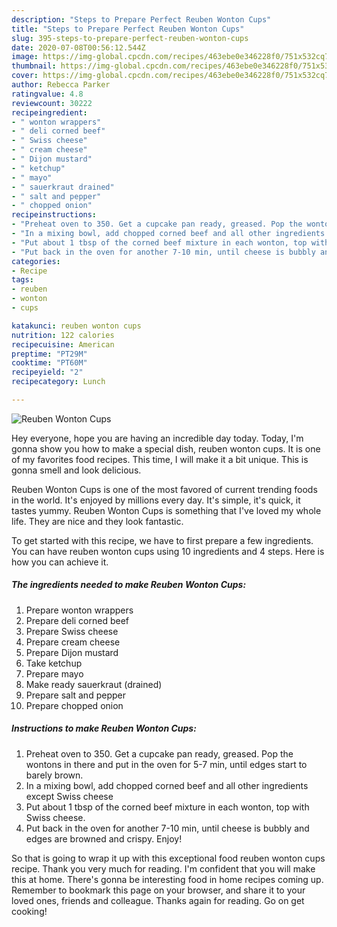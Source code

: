 ```yaml
---
description: "Steps to Prepare Perfect Reuben Wonton Cups"
title: "Steps to Prepare Perfect Reuben Wonton Cups"
slug: 395-steps-to-prepare-perfect-reuben-wonton-cups
date: 2020-07-08T00:56:12.544Z
image: https://img-global.cpcdn.com/recipes/463ebe0e346228f0/751x532cq70/reuben-wonton-cups-recipe-main-photo.jpg
thumbnail: https://img-global.cpcdn.com/recipes/463ebe0e346228f0/751x532cq70/reuben-wonton-cups-recipe-main-photo.jpg
cover: https://img-global.cpcdn.com/recipes/463ebe0e346228f0/751x532cq70/reuben-wonton-cups-recipe-main-photo.jpg
author: Rebecca Parker
ratingvalue: 4.8
reviewcount: 30222
recipeingredient:
- " wonton wrappers"
- " deli corned beef"
- " Swiss cheese"
- " cream cheese"
- " Dijon mustard"
- " ketchup"
- " mayo"
- " sauerkraut drained"
- " salt and pepper"
- " chopped onion"
recipeinstructions:
- "Preheat oven to 350. Get a cupcake pan ready, greased. Pop the wontons in there and put in the oven for 5-7 min, until edges start to barely brown."
- "In a mixing bowl, add chopped corned beef and all other ingredients except Swiss cheese"
- "Put about 1 tbsp of the corned beef mixture in each wonton, top with Swiss cheese."
- "Put back in the oven for another 7-10 min, until cheese is bubbly and edges are browned and crispy. Enjoy!"
categories:
- Recipe
tags:
- reuben
- wonton
- cups

katakunci: reuben wonton cups 
nutrition: 122 calories
recipecuisine: American
preptime: "PT29M"
cooktime: "PT60M"
recipeyield: "2"
recipecategory: Lunch

---
```



![Reuben Wonton Cups](https://img-global.cpcdn.com/recipes/463ebe0e346228f0/751x532cq70/reuben-wonton-cups-recipe-main-photo.jpg)

Hey everyone, hope you are having an incredible day today. Today, I'm gonna show you how to make a special dish, reuben wonton cups. It is one of my favorites food recipes. This time, I will make it a bit unique. This is gonna smell and look delicious.



Reuben Wonton Cups is one of the most favored of current trending foods in the world. It's enjoyed by millions every day. It's simple, it's quick, it tastes yummy. Reuben Wonton Cups is something that I've loved my whole life. They are nice and they look fantastic.


To get started with this recipe, we have to first prepare a few ingredients. You can have reuben wonton cups using 10 ingredients and 4 steps. Here is how you can achieve it.

<!--inarticleads1-->

##### The ingredients needed to make Reuben Wonton Cups:

1. Prepare  wonton wrappers
1. Prepare  deli corned beef
1. Prepare  Swiss cheese
1. Prepare  cream cheese
1. Prepare  Dijon mustard
1. Take  ketchup
1. Prepare  mayo
1. Make ready  sauerkraut (drained)
1. Prepare  salt and pepper
1. Prepare  chopped onion




<!--inarticleads2-->

##### Instructions to make Reuben Wonton Cups:

1. Preheat oven to 350. Get a cupcake pan ready, greased. Pop the wontons in there and put in the oven for 5-7 min, until edges start to barely brown.
1. In a mixing bowl, add chopped corned beef and all other ingredients except Swiss cheese
1. Put about 1 tbsp of the corned beef mixture in each wonton, top with Swiss cheese.
1. Put back in the oven for another 7-10 min, until cheese is bubbly and edges are browned and crispy. Enjoy!




So that is going to wrap it up with this exceptional food reuben wonton cups recipe. Thank you very much for reading. I'm confident that you will make this at home. There's gonna be interesting food in home recipes coming up. Remember to bookmark this page on your browser, and share it to your loved ones, friends and colleague. Thanks again for reading. Go on get cooking!
